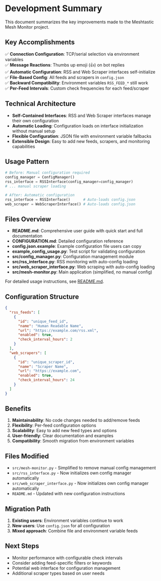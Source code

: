 # Development Summary

This document summarizes the key improvements made to the Meshtastic Mesh Monitor project.

## Key Accomplishments

✅ **Connection Configuration**: TCP/serial selection via environment variables  
✅ **Message Reactions**: Thumbs up emoji (👍) on bot replies  
✅ **Automatic Configuration**: RSS and Web Scraper interfaces self-initialize  
✅ **File-Based Config**: All feeds and scrapers in `config.json`  
✅ **Backward Compatibility**: Environment variables `RSS_FEED_*` still work  
✅ **Per-Feed Intervals**: Custom check frequencies for each feed/scraper  

## Technical Architecture

- **Self-Contained Interfaces**: RSS and Web Scraper interfaces manage their own configuration
- **Automatic Loading**: Configuration loads on interface initialization without manual setup
- **Flexible Configuration**: JSON file with environment variable fallbacks
- **Extensible Design**: Easy to add new feeds, scrapers, and monitoring capabilities

## Usage Pattern

```python
# Before: Manual configuration required
config_manager = ConfigManager()
rss_interface = RSSInterface(config_manager=config_manager)
# ... manual scraper loading

# After: Automatic configuration
rss_interface = RSSInterface()      # Auto-loads config.json
web_scraper = WebScraperInterface() # Auto-loads config.json
```

## Files Overview

- **README.md**: Comprehensive user guide with quick start and full documentation
- **CONFIGURATION.md**: Detailed configuration reference
- **config.json.example**: Example configuration file users can copy
- **example_config_usage.py**: Test script for validating configuration
- **src/config_manager.py**: Configuration management module
- **src/rss_interface.py**: RSS monitoring with auto-config loading  
- **src/web_scraper_interface.py**: Web scraping with auto-config loading
- **src/mesh-monitor.py**: Main application (simplified, no manual config)

For detailed usage instructions, see [README.md](README.md).

## Configuration Structure
```json
{
  "rss_feeds": [
    {
      "id": "unique_feed_id",
      "name": "Human Readable Name",
      "url": "https://example.com/rss.xml",
      "enabled": true,
      "check_interval_hours": 2
    }
  ],
  "web_scrapers": [
    {
      "id": "unique_scraper_id",
      "name": "Scraper Name",
      "url": "https://example.com",
      "enabled": true,
      "check_interval_hours": 24
    }
  ]
}
```

## Benefits
1. **Maintainability**: No code changes needed to add/remove feeds
2. **Flexibility**: Per-feed configuration options
3. **Scalability**: Easy to add new feed types and options
4. **User-friendly**: Clear documentation and examples
5. **Compatibility**: Smooth migration from environment variables

## Files Modified
- `src/mesh-monitor.py` - Simplified to remove manual config management
- `src/rss_interface.py` - Now initializes own config manager automatically
- `src/web_scraper_interface.py` - Now initializes own config manager automatically
- `README.md` - Updated with new configuration instructions

## Migration Path
1. **Existing users**: Environment variables continue to work
2. **New users**: Use `config.json` for all configuration
3. **Mixed approach**: Combine file and environment variable feeds

## Next Steps
- Monitor performance with configurable check intervals
- Consider adding feed-specific filters or keywords
- Potential web interface for configuration management
- Additional scraper types based on user needs
